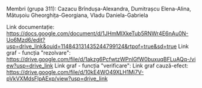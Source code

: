 Membri (grupa 311): Cazacu Brîndușa-Alexandra, Dumitrașcu Elena-Alina, Mătușoiu Gheorghița-Georgiana, Vladu Daniela-Gabriela

Link documentație: https://docs.google.com/document/d/1JHmMIXkeTub5RNWr4E6nAu0N-Uo6Mzd6/edit?usp=drive_link&ouid=114843131435244799124&rtpof=true&sd=true
Link graf - funcția "rezolvare": https://drive.google.com/file/d/1akzg6PcfwtzWPnlGfW0buxuqBFLuAQq-/view?usp=drive_link
Link graf - funcția "verificare":
Link graf cauză-efect: https://drive.google.com/file/d/10kE4WO49XLH1Mj7V-pVkVXMdsFlpAExp/view?usp=drive_link
